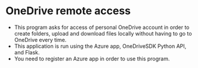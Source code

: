 # OneDrive remote access

- This program asks for access of personal OneDrive account in order to create folders, upload and download files locally without having to go to OneDrive every time.
- This application is run using the Azure app, OneDriveSDK Python API, and Flask.
- You need to register an Azure app in order to use this program. 
